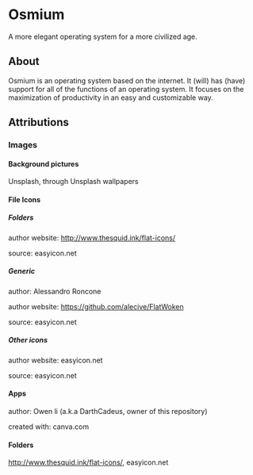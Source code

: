 # Osmium
A more elegant operating system for a more civilized age.

## About
Osmium is an operating system based on the internet. It (will) has (have) support for all of the functions of an operating system. It focuses on the maximization of productivity in an easy and customizable way.

## Attributions

### Images
#### Background pictures
Unsplash, through Unsplash wallpapers
#### File Icons
##### Folders
author website: http://www.thesquid.ink/flat-icons/

source: easyicon.net
##### Generic
author: Alessandro Roncone

author website: https://github.com/alecive/FlatWoken

source: easyicon.net
##### Other icons
author website: easyicon.net

source: easyicon.net
#### Apps
author: Owen li (a.k.a DarthCadeus, owner of this repository)

created with: canva.com
#### Folders
http://www.thesquid.ink/flat-icons/, easyicon.net

<!-- #### File Icons
Currently supported file icons:
- Folders
http://www.thesquid.ink/flat-icons/, easyicon.net
- EXE
Christian F. Burprich
http://chrfb.deviantart.com, easyicon.net
- HTML
Iconshock - Icon Sets
http://www.iconshock.com, easyicon.net
- JS
easyicon.net
- CSS
unknown, easyicon.net
- PY
openiconlibrary
http://openiconlibrary.sourceforge.net/, easyicon.net
- PNG
easyicon
easyicon.net
- JPG
easyicon
easyicon.net
- DOC(X)
easyicon
easyicon.net
- PPT(X)
- XLS(X)
- PAGES
- KEY
- NUMBERS
- PDF

Planned file icons
- C
- CPP -->
